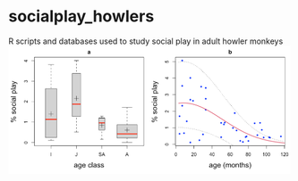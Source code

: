 # socialplay_howlers
R scripts and databases used to study social play in adult howler monkeys
<img src="figures/fig1.png" alt="Simply Easy Learning">
